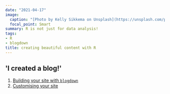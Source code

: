```yaml
---
date: "2021-04-17"
image:
  caption: "[Photo by Kelly Sikkema on Unsplash](https://unsplash.com/photos/9OGNpJPVMZ8)"
  focal_point: Smart
summary: R is not just for data analysis!
tags:
- R
- blogdown
title: creating beautiful content with R
---
```


## 'I created a blog!'

1. [Building your site with `blogdown`](/post/l-origine-du-site/)
2. [Customising your site](/post/an-instagramable-site/)